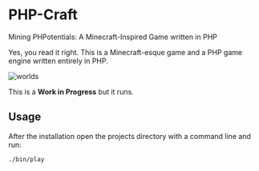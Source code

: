 # PHP-Craft 

Mining PHPotentials: A Minecraft-Inspired Game written in PHP

Yes, you read it right. This is a Minecraft-esque game and a PHP game engine written entirely in PHP.

![worlds](https://github.com/phpgl/php-craft/assets/956212/cd119426-b20f-4a02-960e-028d7fb3a6cb)

This is a **Work in Progress** but it runs.

## Usage 

After the installation open the projects directory with a command line and run:

```
./bin/play
```




